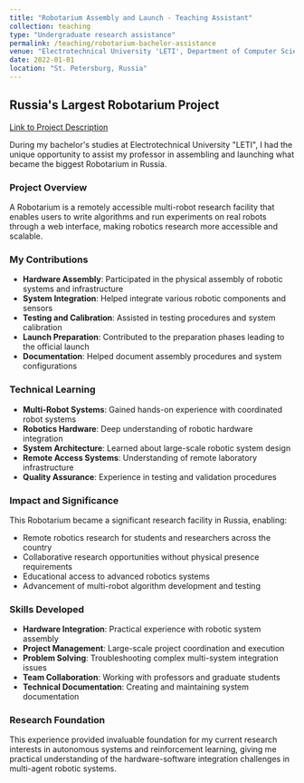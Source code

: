 ```yaml
---
title: "Robotarium Assembly and Launch - Teaching Assistant"
collection: teaching
type: "Undergraduate research assistance"
permalink: /teaching/robotarium-bachelor-assistance
venue: "Electrotechnical University 'LETI', Department of Computer Science"
date: 2022-01-01
location: "St. Petersburg, Russia"
---
```


## Russia's Largest Robotarium Project

[Link to Project Description](https://zambia.etu.ru/en/home/teachers/mechatronics-and-robotics/duckietown-robotic-system)

During my bachelor's studies at Electrotechnical University "LETI", I had the unique opportunity to assist my professor in assembling and launching what became the biggest Robotarium in Russia.

### Project Overview
A Robotarium is a remotely accessible multi-robot research facility that enables users to write algorithms and run experiments on real robots through a web interface, making robotics research more accessible and scalable.

### My Contributions
* **Hardware Assembly**: Participated in the physical assembly of robotic systems and infrastructure
* **System Integration**: Helped integrate various robotic components and sensors
* **Testing and Calibration**: Assisted in testing procedures and system calibration
* **Launch Preparation**: Contributed to the preparation phases leading to the official launch
* **Documentation**: Helped document assembly procedures and system configurations

### Technical Learning
* **Multi-Robot Systems**: Gained hands-on experience with coordinated robot systems
* **Robotics Hardware**: Deep understanding of robotic hardware integration
* **System Architecture**: Learned about large-scale robotic system design
* **Remote Access Systems**: Understanding of remote laboratory infrastructure
* **Quality Assurance**: Experience in testing and validation procedures

### Impact and Significance
This Robotarium became a significant research facility in Russia, enabling:
* Remote robotics research for students and researchers across the country
* Collaborative research opportunities without physical presence requirements
* Educational access to advanced robotics systems
* Advancement of multi-robot algorithm development and testing

### Skills Developed
* **Hardware Integration**: Practical experience with robotic system assembly
* **Project Management**: Large-scale project coordination and execution
* **Problem Solving**: Troubleshooting complex multi-system integration issues
* **Team Collaboration**: Working with professors and graduate students
* **Technical Documentation**: Creating and maintaining system documentation

### Research Foundation
This experience provided invaluable foundation for my current research interests in autonomous systems and reinforcement learning, giving me practical understanding of the hardware-software integration challenges in multi-agent robotic systems.